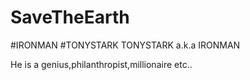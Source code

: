 # SaveTheEarth

#IRONMAN
#TONYSTARK
TONYSTARK a.k.a IRONMAN

He is a genius,philanthropist,millionaire etc..


